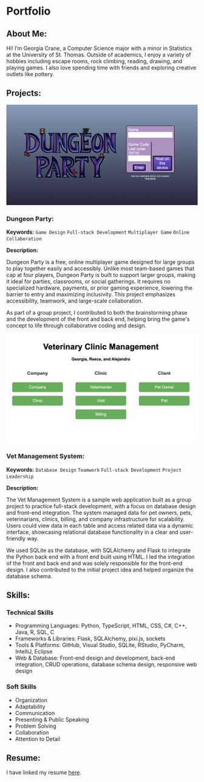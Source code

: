 # Portfolio

## About Me:
Hi! I’m Georgia Crane, a Computer Science major with a minor in Statistics at the University of St. Thomas. Outside of academics, I enjoy a variety of hobbies including escape rooms, rock climbing, reading, drawing, and playing games. I also love spending time with friends and exploring creative outlets like pottery.

## Projects:
![Dungeon Party](./assets/DungeonParty.png)
### Dungeon Party:
**Keywords:** `Game Design` `Full-stack Development` `Multiplayer Game` `Online` `Collaboration` 

**Description:**

Dungeon Party is a free, online multiplayer game designed for large groups to play together easily and accessibly. Unlike most team-based games that cap at four players, Dungeon Party is built to support larger groups, making it ideal for parties, classrooms, or social gatherings. It requires no specialized hardware, payments, or prior gaming experience, lowering the barrier to entry and maximizing inclusivity. This project emphasizes accessibility, teamwork, and large-scale collaboration.

As part of a group project, I contributed to both the brainstorming phase and the development of the front and back end, helping bring the game's concept to life through collaborative coding and design.

![Vet Management](./assets/VetManagement.png)
### Vet Management System:
**Keywords:** `Database Design` `Teamwork` `Full-stack Development` `Project Leadership`

**Description:**

The Vet Management System is a sample web application built as a group project to practice full-stack development, with a focus on database design and front-end integration. The system managed data for pet owners, pets, veterinarians, clinics, billing, and company infrastructure for scalability. Users could view data in each table and access related data via a dynamic interface, showcasing relational database functionality in a clear and user-friendly way.

We used SQLite as the database, with SQLAlchemy and Flask to integrate the Python back end with a front end built using HTML. I led the integration of the front and back end and was solely responsible for the front-end design. I also contributed to the initial project idea and helped organize the database schema.

## Skills:

### Technical Skills
- Programming Languages: Python, TypeScript, HTML, CSS, C#, C++, Java, R, SQL, C
- Frameworks & Libraries: Flask, SQLAlchemy, pixi.js, sockets
- Tools & Platforms: GitHub, Visual Studio, SQLite, RStudio, PyCharm, IntelliJ, Eclipse
- Web & Database: Front-end design and development, back-end integration, CRUD operations, database schema design, responsive web design

### Soft Skills
- Organization
- Adaptability
- Communication
- Presenting & Public Speaking
- Problem Solving
- Collaboration
- Attention to Detail

## Resume:
I have linked my resume [here](./pdfs/GeorgiaCraneResume.pdf).

